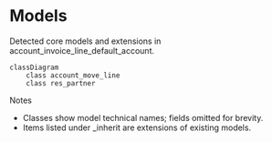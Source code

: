 # Models

Detected core models and extensions in account_invoice_line_default_account.

```mermaid
classDiagram
    class account_move_line
    class res_partner
```

Notes
- Classes show model technical names; fields omitted for brevity.
- Items listed under _inherit are extensions of existing models.
